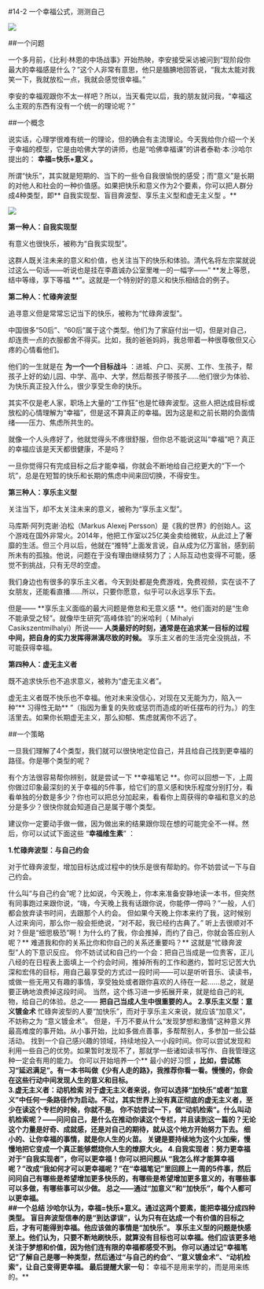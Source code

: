 #14-2 一个幸福公式，测测自己 

![](./_image/img_1526.jpg)

##一个问题

一个多月前，《比利·林恩的中场战事》开始热映，李安接受采访被问到“现阶段你最大的幸福感是什么？”这个人非常有意思，他只是腼腆地回答说，“我太太能对我笑一下，我就放松一点，我就会感觉很幸福。”

李安的幸福观跟你不太一样吧？所以，当天看完以后，我的朋友就问我，“幸福这么主观的东西有没有一个统一的理论呢？”    

##一个概念

说实话，心理学很难有统一的理论，但的确会有主流理论。今天我给你介绍一个关于幸福的模型，它是由哈佛大学的讲师，也是“哈佛幸福课”的讲者泰勒·本·沙哈尔提出的： **幸福=快乐+意义 。**

所谓“快乐”，其实就是短期的、当下的一些令自我很愉悦的感受；而“意义”是长期的对他人和社会的一种价值感。如果把快乐和意义作为2个要素，你可以把人群分成4种类型，即** 自我实现型、盲目奔波型、享乐主义型和虚无主义型 。**

![](./_image/img_1527.jpg)


**第一种人：自我实现型**

有意义也很快乐，被称为“自我实现型”。

这群人既关注未来的意义和价值，也关注当下的快乐和体验。清代名将左宗棠就说过这么一句话——听说也是挂在李嘉诚办公室里唯一的一幅字——“ **发上等愿，结中等缘，享下等福 **”。这就是一个特别好的意义和快乐相结合的例子。    

**第二种人：忙碌奔波型**

追寻意义但是常常忘记当下的快乐，被称为“忙碌奔波型”。

中国很多“50后”、“60后”属于这个类型。他们为了家庭付出一切，但是对自己，却连贵一点的衣服都舍不得买。比如，我的爸爸妈妈，我总带着一种很尊敬但又心疼的心情看他们。

他们的一生就是在 **为一个一个目标战斗** ：进城、户口、买房、工作、生孩子，帮孩子上好的幼儿园、中学、高中、大学，然后帮孩子带孩子……他们很少为体验、为快乐真正投入什么，很少享受生命的快乐。

其实不仅是老人家，职场上大量的“工作狂”也是忙碌奔波型。这些人把达成目标或放松的心情理解为“幸福”，但是这不算真正的幸福。因为这是和之前长期的负面情绪——压力、焦虑所共生的。

就像一个人头疼好了，他就觉得头不疼很舒服，但你总不能说这叫“幸福”吧？真正的幸福应该是天天都很健康，不是吗？

一旦你觉得只有完成目标之后才能幸福，你就会不断地给自己挖更大的“下一个坑”，总是在短暂的快乐和长期的焦虑中间来回切换，不得安生。    

**第三种人：享乐主义型**

关注当下，却不太关注未来的意义，被称为“享乐主义型”。

马库斯·阿列克谢·泊松（Markus Alexej Persson）是《我的世界》的创始人。这个游戏在国外非常火。2014年，他把工作室以25亿美金卖给微软，从此过上了奢靡的生活。但三个月以后，他就在“推特”上面发言说，自从成为亿万富翁，感到前所未有的孤独。他说，问题在于没有理由继续努力了；人际互动也变得不可能，感觉不到挑战，只有无尽的空虚。

我们身边也有很多的享乐主义者。今天到处都是免费游戏，免费视频，实在谈不了女朋友，还能看直播……所以，只要你愿意，似乎可以永远享乐下去。

但是—— **享乐主义面临的最大问题是倦怠和无意义感 **。他们面对的是“生命不能承受之轻”。就像毕生研究“高峰体验”的米哈利（ Mihalyi Casikszentmilhalyi）所说—— **人类最好的时刻，通常是在追求某一目标的过程中间，把自身的实力发挥得淋漓尽致的时候。** 享乐主义者的生活完全没挑战，不可能获得幸福。    

**第四种人：虚无主义者**

既不追求快乐也不追求意义，被称为“虚无主义者”。

虚无主义者既不快乐也不幸福。他对未来没信心，对现在又无能为力，陷入一种“** 习得性无助** ”（指因为重复的失败或惩罚而造成的听任摆布的行为。）的生活里去。如果你长期虚无主义，那么抑郁、焦虑就离你不远了。

##一个策略

一旦我们理解了4个类型，我们就可以很快地定位自己，并且给自己找到更幸福的路径。你是哪个类型的呢？

有个方法很容易帮你辨别，就是尝试一下 **幸福笔记 **。你可以回想一下，上周你做过印象最深刻的关于幸福的5件事，给它们的意义感和快乐程度分别打分，看看单独的分数是多少？你也可以把总分加起来，看看你上周获得的幸福和意义的总分是多少？很快你就会知道自己是属于哪个类型。

建议你一定要动手做一做，因为做出来的结果跟你现在想的可能完全不一样。然后，你可以试试下面这些 “**幸福维生素**” ：

**1.忙碌奔波型：与自己约会**

对于忙碌奔波型，增加目标达成过程中的快乐是很有帮助的。你不妨尝试一下与自己约会。

什么叫“与自己约会”呢？比如说，今天晚上，你本来准备安静地读一本书，但突然有同事跑过来跟你说，“嗨，今天晚上我有话跟你说，你能停一停吗？”一般，人们都会放弃读书时间，去跟那个人约会。
但如果今天晚上你本来约了我，这时候别人过来询问，那么你一般会拒绝说，“对不起，我已经约古典了。”
听上去很顺对不对？但是“细思极恐”啊！为什么约了我，你会推掉，而约了自己，你就会答应别人呢？** 难道我和你的关系比你和你自己的关系还重要吗？** 这就是“忙碌奔波型”人的下意识反应。
你不妨试试和自己约一个会：把自己当成是一位贵客，正儿八经的在日程表上面填上一个约会时间，推掉所有的工作和邀约，暂时忘记苦大仇深和宏伟的目标，用自己最享受的方式过一段时间——可以是听听音乐、读读书，或做一些无用又有趣的事情，享受独处或者跟你喜欢的人待在一起……总之，就是要正确地浪费掉这段时间。
当然，这个练习进一步拓展开来，就是给自己的礼物，给自己的体验。总之—— **把自己当成人生中很重要的人。**
**2.享乐主义型：意义镀金术**
忙碌奔波型的人要“加快乐”，而对于享乐主义来说，就应该“加意义”，不妨称之为 “意义镀金术”。
但是，千万不要从什么“发现梦想和激情”这种意义界最高难度的事开始。从小事开始，比如多做点善事，多帮帮别人，多参加一些公益活动。
找到一个自己感兴趣的领域，持续地投入一小段时间。你可以尝试发现和利用一些自己的优势。如果暂时发现不了，那就学一些诸如读书写作、自我管理这种一定会有用的能力。
你可以开始培养一个** 最小的好习惯 **，比如，尝试练习“延迟满足”。有一本书叫做《少有人走的路》，我推荐你看一看。慢慢的，你会在这些行动中间发现人生的意义和目标。    
**3.虚无主义者：动机检索**
对于虚无主义者来说，你可以选择“加快乐”或者“加意义”中任何一条路径作为启动。不过，其实世界上没有真正彻底的虚无主义者，至少在读这个专栏的时候，你就不是。
你不妨尝试一下，做“动机检索”。什么叫动机检索呢？——问问自己，是什么在推动你读这个专栏，并且读到这一篇的？无论这个力量是好奇、成就感，还是对自己的期待，就从这个地方开始努力下去。
**细小的、让你幸福的事情，就是你人生的火苗。** 关键是要持续地为这个火加柴，慢慢地把它变成一个真正能够燃烧你人生的燎原大火。 
**4.自我实现者：努力更幸福**
对于“自我实现者”，你可以更幸福！你可以把问题从 “我怎么样才能算幸福呢？”改成“我如何才可以更幸福呢？”在“幸福笔记”里回顾上一周的5件事，然后问问自己有哪些是希望增加更多快乐的，有哪些是希望增加更多意义的，有哪些事可以多做，有哪些事可以少做。
总之——通过“加意义”和“加快乐”，每个人都可以更幸福。    
##一个总结
沙哈尔认为，幸福=快乐+意义。通过这两个要素，能把幸福分成四种类型。
盲目奔波型信奉的是“到达谬误”，认为只有在达成一个有价值的目标之后，才有可能得到幸福。他应该做的事情是“加快乐”。
享乐主义型的问题是快感至上。他们认为，只要不断地刷快乐，就算没有目标也可以幸福。他们应该更多地关注于梦想和价值，因为他们连有限的幸福都感受不到。
你可以通过记“幸福笔记”了解自己是哪一种类型，然后通过“与自己的约会”、“意义镀金术”、“动机检索”，让自己变得更幸福。
最后提醒大家一句：** 幸福不是用来学的，而是用来练的。**    